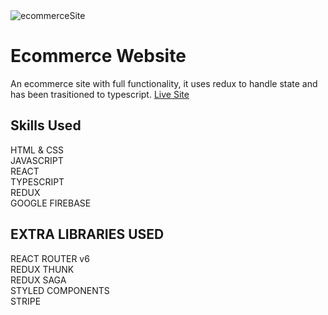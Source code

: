 <img src="https://github.com/juliosalasz/juliosalasz/blob/main/assets/ecomerce.gif" alt="ecommerceSite" />

# Ecommerce Website

An ecommerce site with full functionality, it uses redux to handle state and has been trasitioned to typescript. <a href="https://dulcet-pony-796509.netlify.app/" target="_blank">Live Site</a>

## Skills Used

HTML & CSS
</br>
JAVASCRIPT
</br>
REACT
</br>
TYPESCRIPT
</br>
REDUX
</br>
GOOGLE FIREBASE

## EXTRA LIBRARIES USED

REACT ROUTER v6
</br>
REDUX THUNK
</br>
REDUX SAGA
</br>
STYLED COMPONENTS
</br>
STRIPE
